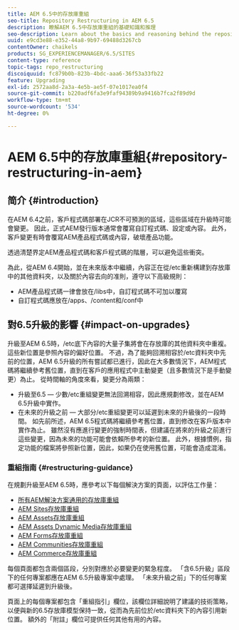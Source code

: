 ```yaml
---
title: AEM 6.5中的存放庫重組
seo-title: Repository Restructuring in AEM 6.5
description: 瞭解AEM 6.5中存放庫重組的基礎知識和推理
seo-description: Learn about the basics and reasoning behind the repository restructuring in AEM 6.5
uuid: e9cd3e88-e352-44a8-9b97-69488d3267cb
contentOwner: chaikels
products: SG_EXPERIENCEMANAGER/6.5/SITES
content-type: reference
topic-tags: repo_restructuring
discoiquuid: fc879b0b-823b-4bdc-aaa6-36f53a33fb22
feature: Upgrading
exl-id: 2572aa8d-2a3a-4e5b-ae5f-07e1017ea0f4
source-git-commit: b220adf6fa3e9faf94389b9a9416b7fca2f89d9d
workflow-type: tm+mt
source-wordcount: '534'
ht-degree: 0%

---
```


# AEM 6.5中的存放庫重組{#repository-restructuring-in-aem}

## 简介 {#introduction}

在AEM 6.4之前，客戶程式碼部署在JCR不可預測的區域，這些區域在升級時可能會變更。 因此，正式AEM發行版本通常會覆寫自訂程式碼、設定或內容。 此外，客戶變更有時會覆寫AEM產品程式碼或內容，破壞產品功能。

透過清楚界定AEM產品程式碼和客戶程式碼的階層，可以避免這些衝突。

為此，從AEM 6.4開始，並在未來版本中繼續，內容正在從/etc重新構建到存放庫中的其他資料夾，以及關於內容去向的准則，遵守以下高級規則：

* AEM產品程式碼一律會放在/libs中，自訂程式碼不可加以覆寫
* 自訂程式碼應放在/apps、/content和/conf中

## 對6.5升級的影響 {#impact-on-upgrades}

升級至AEM 6.5時，/etc底下內容的大量子集將會在存放庫的其他資料夾中重複。 這些新位置是參照內容的偏好位置。 不過，為了能夠回溯相容於/etc資料夾中先前的位置，AEM 6.5升級的所有嘗試都已進行，因此在大多數情況下，AEM程式碼將繼續參考舊位置，直到在客戶的應用程式中主動變更（且多數情況下是手動變更）為止。 從時間軸的角度來看，變更分為兩類：

* 升級至6.5 — 少數/etc重組變更無法回溯相容，因此應規劃修改，並在AEM 6.5升級中實作。
* 在未來的升級之前 — 大部分/etc重組變更可以延遲到未來的升級後的一段時間。 如先前所述，AEM 6.5程式碼將繼續參考舊位置，直到修改在客戶版本中實作為止。 雖然沒有應進行變更的強制時間表，但建議在將來的升級之前進行這些變更，因為未來的功能可能會依賴所參考的新位置。 此外，根據慣例，指定功能的檔案將參照新位置，因此，如果仍在使用舊位置，可能會造成混淆。

### 重組指南 {#restructuring-guidance}

在規劃升級至AEM 6.5時，應參考以下每個解決方案的頁面，以評估工作量：

* [所有AEM解決方案通用的存放庫重組](/help/sites-deploying/all-repository-restructuring-in-aem-6-5.md)
* [AEM Sites存放庫重組](/help/sites-deploying/sites-repository-restructuring-in-aem-6-5.md)
* [AEM Assets存放庫重組](/help/sites-deploying/assets-repository-restructuring-in-aem-6-5.md)
* [AEM Assets Dynamic Media存放庫重組](/help/sites-deploying/dynamicmedia-repository-restructuring-in-aem-6-5.md)
* [AEM Forms存放庫重組](/help/sites-deploying/forms-repository-restructuring-in-aem-6-5.md)
* [AEM Communities存放庫重組](/help/sites-deploying/communities-repository-restructuring-in-aem-6-5.md)
* [AEM Commerce存放庫重組](/help/sites-deploying/ecommerce-repository-restructuring-in-aem-6-5.md)

每個頁面都包含兩個區段，分別對應於必要變更的緊急程度。 「含6.5升級」區段下的任何專案都應在AEM 6.5升級專案中處理。 「未來升級之前」下的任何專案都可選擇延遲到升級後。

頁面上的每個專案都包含「重組指引」欄位，該欄位詳細說明了建議的技術策略，以便與新的6.5存放庫模型保持一致，從而為先前位於/etc資料夾下的內容引用新位置。 額外的「附註」欄位可提供任何其他有用的內容。
